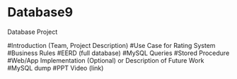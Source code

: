 # Database9
Database Project

#Introduction (Team, Project Description)
#Use Case for Rating System
#Business Rules
#EERD (full database)
#MySQL Queries
#Stored Procedure
#Web/App Implementation (Optional) or Description of Future Work
#MySQL dump
#PPT Video (link)
